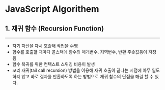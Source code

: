 # JavaScript Algorithem

## 1. 재귀 함수 (Recursion Function)
---
- 자기 자신을 다시 호출해 작업을 수행
- 함수를 호출할 때마다 콜스택에 함수의 매개변수, 지역변수, 반환 주솟값등이 저장됨
- 함수 복귀를 위한 컨텍스트 스위칭 비용이 발생
- 꼬리 재귀(tail call recursion) 방법을 이용해 재귀 호출이 끝나는 시점에 아무 일도 하지 않고 바로 결과를 반환하도록 하는 방법으로 재귀 함수의 단점을 해결 할 수 있다.